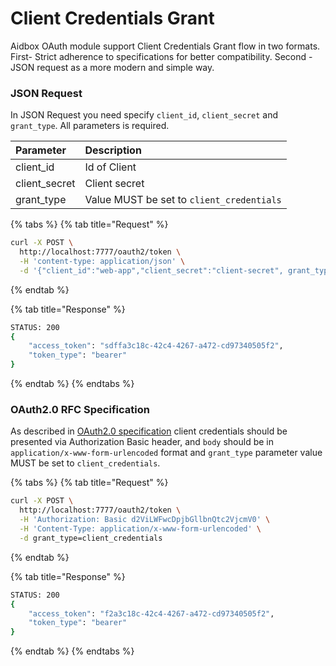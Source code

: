 # Client Credentials Grant

Aidbox OAuth module support Client Credentials Grant flow in two formats. First- Strict adherence to specifications for better compatibility. Second - JSON request as a more modern and simple way.

### **JSON Request**

In JSON Request you need specify `client_id`, `client_secret` and `grant_type`. All parameters is required.

| Parameter | Description |
| :--- | :--- |
| client\_id | Id of Client |
| client\_secret | Client secret |
| grant\_type | Value MUST be set to  `client_credentials` |

{% tabs %}
{% tab title="Request" %}
```bash
curl -X POST \
  http://localhost:7777/oauth2/token \
  -H 'content-type: application/json' \
  -d '{"client_id":"web-app","client_secret":"client-secret", grant_type":"client_credentials"}'
```
{% endtab %}

{% tab title="Response" %}
```bash
STATUS: 200
{
    "access_token": "sdffa3c18c-42c4-4267-a472-cd97340505f2",
    "token_type": "bearer"
}
```
{% endtab %}
{% endtabs %}

### OAuth2.0 RFC Specification

As described in [OAuth2.0 specification](https://tools.ietf.org/html/rfc6749#section-4.4) client credentials  should be presented via Authorization Basic header, and `body` should be in `application/x-www-form-urlencoded` format  and `grant_type` parameter value MUST be set to `client_credentials`.

{% tabs %}
{% tab title="Request" %}
```bash
curl -X POST \
  http://localhost:7777/oauth2/token \
  -H 'Authorization: Basic d2ViLWFwcDpjbGllbnQtc2VjcmV0' \
  -H 'Content-Type: application/x-www-form-urlencoded' \
  -d grant_type=client_credentials
```
{% endtab %}

{% tab title="Response" %}
```bash
STATUS: 200
{
    "access_token": "f2a3c18c-42c4-4267-a472-cd97340505f2",
    "token_type": "bearer"
}
```
{% endtab %}
{% endtabs %}



